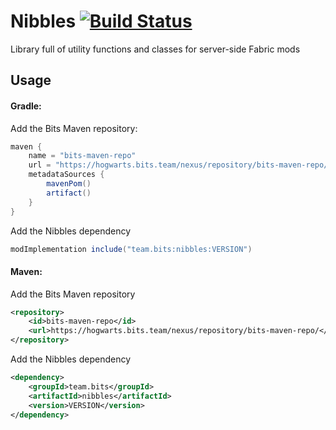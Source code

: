 # Nibbles [![Build Status](https://jenkins.bits.team/buildStatus/icon?job=Bits%2FNibbles%2Fmaster)](https://jenkins.bits.team/job/Bits/job/Nibbles/job/master/)

Library full of utility functions and classes for server-side Fabric mods

## Usage

#### Gradle:

Add the Bits Maven repository:

```groovy
maven {
    name = "bits-maven-repo"
    url = "https://hogwarts.bits.team/nexus/repository/bits-maven-repo/"
    metadataSources {
        mavenPom()
        artifact()
    }
}
```

Add the Nibbles dependency

```groovy
modImplementation include("team.bits:nibbles:VERSION")
```

#### Maven:

Add the Bits Maven repository

```xml
<repository>
    <id>bits-maven-repo</id>
    <url>https://hogwarts.bits.team/nexus/repository/bits-maven-repo/</url>
</repository>
```

Add the Nibbles dependency

```xml
<dependency>
    <groupId>team.bits</groupId>
    <artifactId>nibbles</artifactId>
    <version>VERSION</version>
</dependency>
```
